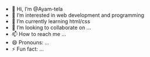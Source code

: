 - 👋 Hi, I’m @Ayam-tela
- 👀 I’m interested in web development and programming 
- 🌱 I’m currently learning html/css
- 💞️ I’m looking to collaborate on ...
- 📫 How to reach me ...
- 😄 Pronouns: ...
- ⚡ Fun fact: ...

<!---
Ayam-tela/Ayam-tela is a ✨ special ✨ repository because its `README.md` (this file) appears on your GitHub profile.
You can click the Preview link to take a look at your changes.
--->
